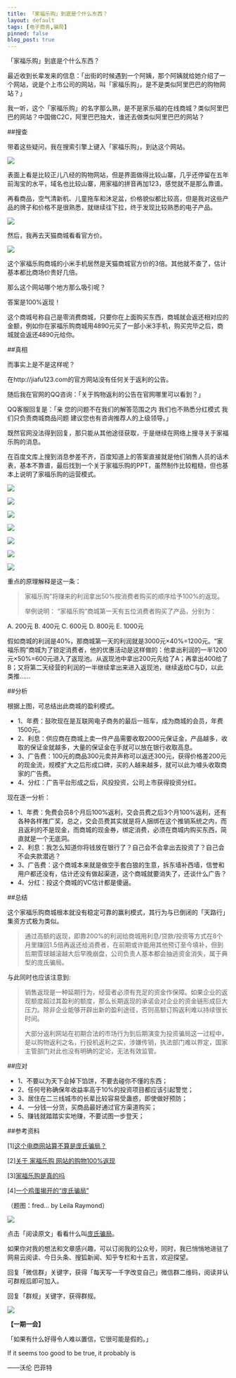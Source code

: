 ```yaml
---
title: 「家福乐购」到底是个什么东西？
layout: default
tags: [电子商务,骗局]
pinned: false
blog_post: true
---
```


「家福乐购」到底是个什么东西？



最近收到长辈发来的信息：「出街的时候遇到一个阿姨，那个阿姨就给她介绍了一个网站，说是个上市公司的网站，叫「家福乐购」，是不是类似阿里巴巴的购物网站？」

我一听，这个「家福乐购」的名字那么熟，是不是家乐福的在线商城？类似阿里巴巴的网站？中国做C2C，阿里巴巴独大，谁还去做类似阿里巴巴的网站？

##搜查

带着这些疑问，我在搜索引擎上键入「家福乐购」，到达这个网站。

![](http://cnfeat.qiniudn.com/%E5%9B%BE%E5%83%8F%202014-07-08-10-29-30.png)

表面上看是比较正儿八经的购物网站，但是界面做得比较山寨，几乎还停留在五年前淘宝的水平，域名也比较山寨，用家福的拼音再加123，感觉就不是那么靠谱。

再看商品，空气清新机、儿童拖车和沐足盆，价格貌似都比较高，但是我对这些产品的牌子和价格不是很熟悉，就继续往下拉，终于发现比较熟悉的电子产品。

![](http://cnfeat.qiniudn.com/%E5%9B%BE%E5%83%8F%202014-07-08-10-26-08.png)

然后，我再去天猫商城看看官方价。

![](http://cnfeat.qiniudn.com/%E5%9B%BE%E5%83%8F%202014-07-08-10-43-50.png)

这个家福乐购商城的小米手机居然是天猫商城官方价的3倍。其他就不查了，估计基本都比商场价贵好几倍。

那么这个网站哪个地方那么吸引呢？

答案是100%返现！

这个商城号称自己是零消费商城，只要你在上面购买东西，商城就会返还相对应的金额，例如你在家福乐购商城用4890元买了一部小米3手机，购买完毕之后，商城就会返还4890元给你。

##真相

而事实上是不是这样呢？

在http://jiafu123.com的官方网站没有任何关于返利的公告。

随后我在官网的QQ咨询：「关于购物返利的公告在官网哪里可以看到？」

QQ客服回复是：「亲 您的问题不在我们的解答范围之内 我们也不熟悉分红模式 我们只负责商城商品问题 建议您也有咨询推荐人的上级领导。」

既然官网没法得到回复，那只能从其他途径获取，于是继续在网络上搜寻关于家福乐购的消息。

在百度文库上搜到消息参差不齐，百度知道上的答案直接就是他们销售人员的话术表，基本不靠谱，最后找到一个关于家福乐购的PPT，虽然制作比较粗糙，但也基本上说明了家福乐购的运营模式。

![](http://cnfeat.qiniudn.com/%E5%B9%BB%E7%81%AF%E7%89%879.PNG)

![](http://cnfeat.qiniudn.com/%E5%B9%BB%E7%81%AF%E7%89%8715.PNG)

![](http://cnfeat.qiniudn.com/%E5%B9%BB%E7%81%AF%E7%89%8716.PNG)

![](http://cnfeat.qiniudn.com/%E5%B9%BB%E7%81%AF%E7%89%8717.PNG)

![](http://cnfeat.qiniudn.com/%E5%B9%BB%E7%81%AF%E7%89%8718.PNG)

![](http://cnfeat.qiniudn.com/%E5%B9%BB%E7%81%AF%E7%89%8720.PNG)

![](http://cnfeat.qiniudn.com/%E5%AE%B6%E7%A6%8F%E4%B9%90%E8%B4%AD%E8%82%A1%E4%B8%9CPPT%E8%AE%B2%E8%A7%A3.png)

重点的原理解释是这一条：

>家福乐购”将赚来的利润拿出50%按消费者购买的顺序给予100%的返现。
>
>举例说明：
>“家福乐购”商城第一天有五位消费者购买了产品，分别为：
>
A. 200元        B. 400元        C. 600元        D. 800元        E. 1000元
>
假如商城的利润是40%，那商城第一天的利润就是3000元×40%=1200元。“家福乐购”商城为了锁定消费者，他的优惠活动是这样做的：他拿出利润的一半1200元×50%=600元进入了返现池。从返现池中拿出200元先给了A；再拿出400给了B；又将第二天经营的利润的一半继续拿出来进入返现池，继续返给C与D，以此类推......

##分析

根据上图，可总结出此商城的盈利模式。

- 1、年费：鼓吹现在是互联网电子商务的最后一班车，成为商城的会员，年费1500元。
- 2、利息：供应商在商城上卖一件产品需要收取2000元保证金，产品越多，收取的保证金就越多，大量的保证金在手就可以放在银行收取高息。
- 3、广告费：100元的商品300元卖并声称可以返还300元，获得价格差200元的现金流，规模扩大之后形成口碑，买的人越来越多，就可以此为噱头收取商家的广告费。
- 4、分红：广告平台形成之后，风投投资，公司上市获得投资分红。


现在逐一分析：

- 1、年费：免费会员8个月后100%返利，交会员费之后3个月100%返利，还有各种各样推广奖，总之，交会员费其实就是将人捆绑在这个推销系统之内，而且返利的不是现金，而商城的现金券，绑定消费，必须在商城内购买东西，简直就是一个无底洞。
- 2、利息：我怎么知道你将钱放在银行了？自己会不会拿出去投资了？自己会不会夹款潜逃？
- 3、广告费：这个商城本来就是做空手套白狼的生意，拆东墙补西墙，信誉和用户都还没有，估计还没有做起渠道，这个商城就要消失了，还谈什么广告？
- 4、分红：投这个商城的VC估计都是傻逼。

##总结

这个家福乐购商城根本就没有稳定可靠的赢利模式，其行为与已倒闭的「天路行」集资方式极为类似。

>通过高额的返现，即靠200%的利润给商城用利息/贷款/投资等方式在8个月里赚回1.5倍再返还给消费者，在前期或许能用其他预订至今填补，但到后期雪球越滚越大后早晚崩盘，公司负责人基本都会抽逃资金消失，属于典型的庞氏骗局。

与此同时也应该注意到:

>销售返现是一种延期行为，经营者必须有充足的资金作保障。如果企业的返现额度超过其盈利的额度，那么长期返现的承诺会对企业的资金链形成巨大压力。除非企业能够开辟出新的盈利途径，否则高额订购返利难以持续很长时间。
>
>大部分返利网站在初期合法的市场行为到后期演变为投资骗局这一过程中，是以购物返利之名，行投机返利之实，涉嫌传销，执法部门难以界定，国家主管部门对此也没有明确的定论，无法有效监管。

##应对

- 1、不要以为天下会掉下馅饼，不要去碰你不懂的东西；
- 2、任何号称确保年收益率高于10%的投资项目都应该引起警觉；
- 3、居住在二三线城市的长辈比较容易受蛊惑，即使做好预防；
- 4、一分钱一分货，买商品最好通过官方渠道购买；
- 5、赚钱就踏踏实实地赚，不要试图一步登天；





##参考资料

[1][这个电商网站算不算是庞氏骗局？ ](http://www.guokr.com/post/301836/?_block=post_quality&_pos=5&rkey=9a298c1b)

[2][关于 家福乐购 网站的购物100%返现](http://www.guokr.com/post/572913/?_block=post_quality&_pos=0&rkey=179e4845)

[3][家福乐购是真的吗](http://zhidao.baidu.com/link?url=eUMQc0_91jwTQx5PA2p67ZlfWOM8vFSBrxHesWWX2eniiJswJJSr25kF6M6YlhJfQ3fekrSzs18Sqyj-QjE6dD2esG6gnTFuK54__Js7BEy)

[4][一个鸡蛋揭开的“庞氏骗局”](http://www.icpcw.com/Information/Tech/News/3228/322863.htm)


（题图：fred... by Leila Raymond）

![](http://cnfeat.qiniudn.com/mHDSX.png)

点击「阅读原文」看看什么叫[庞氏骗局](http://baike.baidu.com/view/390572.htm?fr=aladdin)。

如果你对我的想法和文章感兴趣，可以订阅我的公众号，同时，我已悄悄地进驻了网易云阅读、今日头条、搜狐新闻、知乎专栏和十五言，欢迎探望。

回复「微信群」关键字，获得「每天写一千字改变自己」微信群二维码，阅读并认可群规后即可加入。

回复「群规」关键字，获得群规。

![](http://cnfeat.qiniudn.com/1000.png)

**【一期一会】**

「如果有什么好得令人难以置信，它很可能是假的。」

If it seems too good to be true, it probably is 

——沃伦 巴菲特






